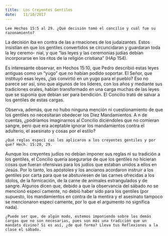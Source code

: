 ```yaml
---
title:  Los Creyentes Gentiles
date:   11/10/2017
---
```


`Lee Hechos 15:5 al 29. ¿Qué decisión tomó el concilio y cuál fue su razonamiento?`

La decisión iba en contra de las a rmaciones de los judaizantes. Estos insistían en que los gentiles convertidos se circuncidaran y guardaran toda la ley ceremo- nial, y que “las leyes y las ceremonias judías debían incorporarse en los ritos de la religión cristiana” (HAp 154).

Es interesante observar, en Hechos 15:10, que Pedro describió estas leyes antiguas como un “yugo” que no habían podido soportar. El Señor, que instituyó esas leyes, ¿las convirtió en un yugo para el pueblo? Eso no parece ser así, sino que algunos de los líderes, con los años y mediante sus tradiciones orales, habían transformado en una carga muchas de las leyes que se suponía que debían ser para bendición. El Concilio trató de salvar a los gentiles de estas cargas.

Observa, además, que no hubo ninguna mención ni cuestionamiento de que los gentiles no necesitaran obedecer los Diez Mandamientos. A  n de cuentas, ¿podríamos imaginarnos al Concilio diciéndoles que no comieran sangre, pero que era aceptable ignorar los mandamientos contra el adulterio, el asesinato y cosas por el estilo?

`¿Qué reglas especí cas les aplicaron a los creyentes gentiles y por qué? Hech. 15:20, 29.`

Aunque los creyentes judíos no debían imponer sus reglas ni su tradición a los gentiles, el Concilio quería asegurarse de que los gentiles no hicieran cosas que fueran ofensivas para los judíos que estaban unidos a ellos en Jesús. Por lo tanto, los apóstoles y los ancianos acordaron instruir a los gentiles por carta para que se abstuviesen de las carnes ofrecidas a los ídolos, de la fornicación, de la carne de animales estrangulados y de sangre. Algunos dicen que, debido a que la observancia del sábado no se mencionó especí camente, no debió haber sido para los gentiles (por supuesto, los mandamientos en contra de la mentira y el asesinato tampoco se mencionaron especí camente, por lo que el argumento no significa nada).


`¿Puede ser que, de algún modo, estemos imponiendo sobre los demás cargas que no son necesarias, pues son más una tradición que un mandato divino? Si es así, ¿de qué forma? Lleva tus Reflexiones a la clase el sábado.`